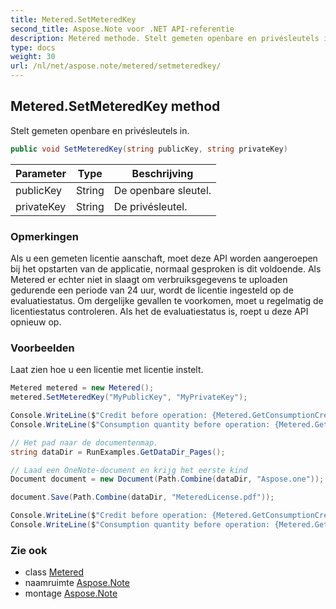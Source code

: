 ```yaml
---
title: Metered.SetMeteredKey
second_title: Aspose.Note voor .NET API-referentie
description: Metered methode. Stelt gemeten openbare en privésleutels in.
type: docs
weight: 30
url: /nl/net/aspose.note/metered/setmeteredkey/
---
```

## Metered.SetMeteredKey method

Stelt gemeten openbare en privésleutels in.

```csharp
public void SetMeteredKey(string publicKey, string privateKey)
```

| Parameter | Type | Beschrijving |
| --- | --- | --- |
| publicKey | String | De openbare sleutel. |
| privateKey | String | De privésleutel. |

### Opmerkingen

Als u een gemeten licentie aanschaft, moet deze API worden aangeroepen bij het opstarten van de applicatie, normaal gesproken is dit voldoende. Als Metered er echter niet in slaagt om verbruiksgegevens te uploaden gedurende een periode van 24 uur, wordt de licentie ingesteld op de evaluatiestatus. Om dergelijke gevallen te voorkomen, moet u regelmatig de licentiestatus controleren. Als het de evaluatiestatus is, roept u deze API opnieuw op.

### Voorbeelden

Laat zien hoe u een licentie met licentie instelt.

```csharp
Metered metered = new Metered();
metered.SetMeteredKey("MyPublicKey", "MyPrivateKey");

Console.WriteLine($"Credit before operation: {Metered.GetConsumptionCredit():F2}");
Console.WriteLine($"Consumption quantity before operation: {Metered.GetConsumptionQuantity():F2}");

// Het pad naar de documentenmap.
string dataDir = RunExamples.GetDataDir_Pages();

// Laad een OneNote-document en krijg het eerste kind           
Document document = new Document(Path.Combine(dataDir, "Aspose.one"));

document.Save(Path.Combine(dataDir, "MeteredLicense.pdf"));

Console.WriteLine($"Credit before operation: {Metered.GetConsumptionCredit():F2}");
Console.WriteLine($"Consumption quantity before operation: {Metered.GetConsumptionQuantity():F2}");
```

### Zie ook

* class [Metered](../)
* naamruimte [Aspose.Note](../../metered/)
* montage [Aspose.Note](../../../)


